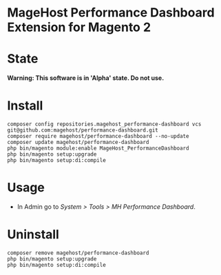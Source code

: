 MageHost Performance Dashboard Extension for Magento 2
=====================
# State #
**Warning: This software is in 'Alpha' state. Do not use.**

# Install #

```
composer config repositories.magehost_performance-dashboard vcs git@github.com:magehost/performance-dashboard.git
composer require magehost/performance-dashboard --no-update
composer update magehost/performance-dashboard
php bin/magento module:enable MageHost_PerformanceDashboard
php bin/magento setup:upgrade
php bin/magento setup:di:compile
```
# Usage #

* In Admin go to _System > Tools > MH Performance Dashboard_.

# Uninstall #
```
composer remove magehost/performance-dashboard
php bin/magento setup:upgrade
php bin/magento setup:di:compile
```
